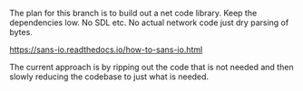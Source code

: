 The plan for this branch is to build out a net code library.
Keep the dependencies low. No SDL etc. No actual network code just dry parsing of bytes.

https://sans-io.readthedocs.io/how-to-sans-io.html

The current approach is by ripping out the code that is not needed and then slowly reducing the codebase to just what is needed.
